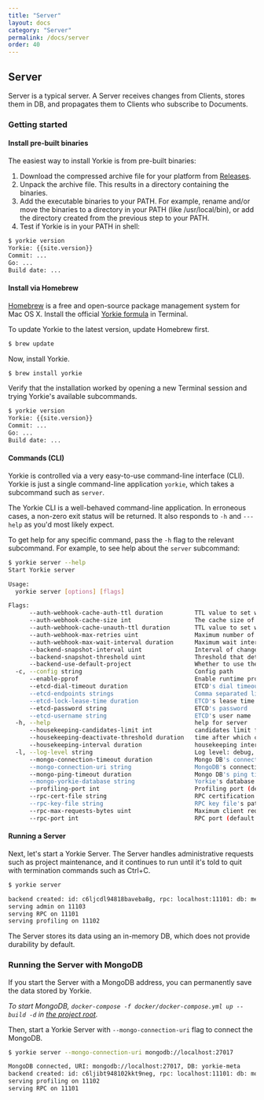 ```yaml
---
title: "Server"
layout: docs
category: "Server"
permalink: /docs/server
order: 40
---
```


## Server

Server is a typical server. A Server receives changes from Clients, stores them in DB, and propagates them to Clients who subscribe to Documents.

### Getting started

#### Install pre-built binaries

The easiest way to install Yorkie is from pre-built binaries:

1. Download the compressed archive file for your platform from [Releases](https://github.com/yorkie-team/yorkie/releases).
2. Unpack the archive file. This results in a directory containing the binaries.
3. Add the executable binaries to your PATH. For example, rename and/or move the binaries to a directory in your PATH (like /usr/local/bin), or add the directory created from the previous step to your PATH.
4. Test if Yorkie is in your PATH in shell:
```bash
$ yorkie version
Yorkie: {{site.version}}
Commit: ...
Go: ...
Build date: ...
```

#### Install via Homebrew

[Homebrew](https://brew.sh/) is a free and open-source package management system for Mac OS X. Install the official [Yorkie formula](https://formulae.brew.sh/formula/yorkie) in Terminal.

To update Yorkie to the latest version, update Homebrew first.

```bash
$ brew update
```

Now, install Yorkie.

```bash
$ brew install yorkie
```

Verify that the installation worked by opening a new Terminal session and trying Yorkie's available subcommands.

```bash
$ yorkie version
Yorkie: {{site.version}}
Commit: ...
Go: ...
Build date: ...
```

#### Commands (CLI)

Yorkie is controlled via a very easy-to-use command-line interface (CLI). Yorkie is just a single command-line application `yorkie`, which takes a subcommand such as `server`.

The Yorkie CLI is a well-behaved command-line application. In erroneous cases, a non-zero exit status will be returned. It also responds to `-h` and `---help` as you'd most likely expect.

To get help for any specific command, pass the `-h` flag to the relevant subcommand. For example, to see help about the `server` subcommand:

```bash
$ yorkie server --help
Start Yorkie server

Usage:
  yorkie server [options] [flags]

Flags:
      --auth-webhook-cache-auth-ttl duration         TTL value to set when caching authorized webhook response. (default 10s)
      --auth-webhook-cache-size int                  The cache size of the authorization webhook. (default 5000)
      --auth-webhook-cache-unauth-ttl duration       TTL value to set when caching unauthorized webhook response. (default 10s)
      --auth-webhook-max-retries uint                Maximum number of retries for an authorization webhook. (default 10)
      --auth-webhook-max-wait-interval duration      Maximum wait interval for authorization webhook. (default 3s)
      --backend-snapshot-interval uint               Interval of changes to create a snapshot. (default 1000)
      --backend-snapshot-threshold uint              Threshold that determines if changes should be sent with snapshot when the number of changes is greater than this value. (default 500)
      --backend-use-default-project                  Whether to use the default project. Even if public key is not provided from the client, the default project will be used for the request. (default true)
  -c, --config string                                Config path
      --enable-pprof                                 Enable runtime profiling data via HTTP server.
      --etcd-dial-timeout duration                   ETCD's dial timeout (default 5s)
      --etcd-endpoints strings                       Comma separated list of etcd endpoints
      --etcd-lock-lease-time duration                ETCD's lease time for lock (default 30s)
      --etcd-password string                         ETCD's password
      --etcd-username string                         ETCD's user name
  -h, --help                                         help for server
      --housekeeping-candidates-limit int            candidates limit for a single housekeeping run (default 500)
      --housekeeping-deactivate-threshold duration   time after which clients are considered deactivate (default 168h0m0s)
      --housekeeping-interval duration               housekeeping interval between housekeeping runs (default 1m0s)
  -l, --log-level string                             Log level: debug, info, warn, error, panic, fatal (default "info")
      --mongo-connection-timeout duration            Mongo DB's connection timeout (default 5s)
      --mongo-connection-uri string                  MongoDB's connection URI
      --mongo-ping-timeout duration                  Mongo DB's ping timeout (default 5s)
      --mongo-yorkie-database string                 Yorkie's database name in MongoDB (default "yorkie-meta")
      --profiling-port int                           Profiling port (default 11102)
      --rpc-cert-file string                         RPC certification file's path
      --rpc-key-file string                          RPC key file's path
      --rpc-max-requests-bytes uint                  Maximum client request size in bytes the server will accept. (default 4194304)
      --rpc-port int                                 RPC port (default 11101)
```

#### Running a Server

Next, let's start a Yorkie Server. The Server handles administrative requests such as project maintenance, and it continues to run until it's told to quit with termination commands such as Ctrl+C.

```bash
$ yorkie server

backend created: id: c6ljcdl94818baveba8g, rpc: localhost:11101: db: memory
serving admin on 11103
serving RPC on 11101
serving profiling on 11102
```

The Server stores its data using an in-memory DB, which does not provide durability by default.

### Running the Server with MongoDB

If you start the Server with a MongoDB address, you can permanently save the data stored by Yorkie.

*To start MongoDB, `docker-compose -f docker/docker-compose.yml up --build -d` in [the project root](https://github.com/yorkie-team/yorkie).*

Then, start a Yorkie Server with `--mongo-connection-uri` flag to connect the MongoDB.

```bash
$ yorkie server --mongo-connection-uri mongodb://localhost:27017

MongoDB connected, URI: mongodb://localhost:27017, DB: yorkie-meta
backend created: id: c6ljibt948102kkt9neg, rpc: localhost:11101: db: mongodb://localhost:27017
serving profiling on 11102
serving RPC on 11101
```

